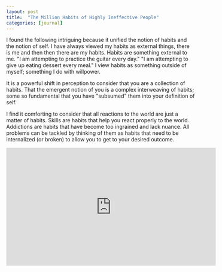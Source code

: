 ```yaml
---
layout: post
title:  "The Million Habits of Highly Ineffective People"
categories: [journal]
---
```


I found the following intriguing because it unified the notion of habits and the notion of self. I have always viewed my habits as external things, there is me and then then there are my habits. Habits are something external to me. "I am attempting to practice the guitar every day." "I am attempting to give up eating dessert every meal." I view habits as something outside of myself; something I do with willpower.

It is a powerful shift in perception to consider that you are a collection of habits. That the emergent notion of you is a complex interweaving of habits; some so fundamental that you have "subsumed" them into your definition of self. 

I find it comforting to consider that all reactions to the world are just a matter of habits. Skills are habits that help you react properly to the world. Addictions are habits that have become too ingrained and lack nuance. All problems can be tackled by thinking of them as habits that need to be internalized (or broken) to allow you to get to your desired outcome. 

<div class="videos">
<div class="video">
<iframe width="560" height="315" src="https://www.youtube.com/embed/FtMm88p3Tjk" frameborder="0" allowfullscreen></iframe>
</div>
</div>
